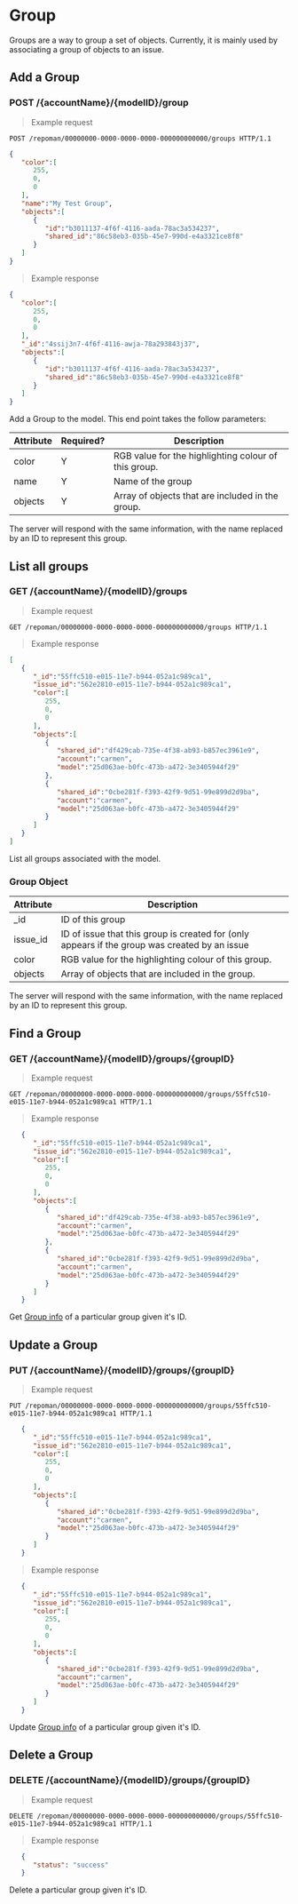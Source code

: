 # Group

Groups are a way to group a set of objects. Currently, it is mainly used by associating a group of objects to an issue.

## Add a Group

### POST /{accountName}/{modelID}/group
> Example request

```http
POST /repoman/00000000-0000-0000-0000-000000000000/groups HTTP/1.1
```
```json
{
   "color":[
      255,
      0,
      0
   ],
   "name":"My Test Group",
   "objects":[
      {
         "id":"b3011137-4f6f-4116-aada-78ac3a534237",
         "shared_id":"86c58eb3-035b-45e7-990d-e4a3321ce8f8"
      }
   ]
}
```

> Example response

```json
{
   "color":[
      255,
      0,
      0
   ],
   "_id":"4ssij3n7-4f6f-4116-awja-78a293843j37",
   "objects":[
      {
         "id":"b3011137-4f6f-4116-aada-78ac3a534237",
         "shared_id":"86c58eb3-035b-45e7-990d-e4a3321ce8f8"
      }
   ]
}
```

Add a Group to the model. This end point takes the follow parameters:

Attribute       | Required? | Description
--------------- | ----------|-----------------------------------------
color           |     Y     | RGB value for the highlighting colour of this group.
name            |     Y     | Name of the group
objects         |     Y     | Array of objects that are included in the group.

The server will respond with the same information, with the name replaced by an ID to represent this group.

## List all groups

### GET /{accountName}/{modelID}/groups
> Example request

```http
GET /repoman/00000000-0000-0000-0000-000000000000/groups HTTP/1.1
```

> Example response

```json
[
   {
      "_id":"55ffc510-e015-11e7-b944-052a1c989ca1",
      "issue_id":"562e2810-e015-11e7-b944-052a1c989ca1",
      "color":[
         255,
         0,
         0
      ],
      "objects":[
         {
            "shared_id":"df429cab-735e-4f38-ab93-b857ec3961e9",
            "account":"carmen",
            "model":"25d063ae-b0fc-473b-a472-3e3405944f29"
         },
         {
            "shared_id":"0cbe281f-f393-42f9-9d51-99e899d2d9ba",
            "account":"carmen",
            "model":"25d063ae-b0fc-473b-a472-3e3405944f29"
         }
      ]
   }
]
```

List all groups associated with the model.

### Group Object

Attribute       | Description
--------------- |-----------------------------------------
_id             | ID of this group
issue_id        | ID of issue that this group is created for (only appears if the group was created by an issue
color           |  RGB value for the highlighting colour of this group.
objects         | Array of objects that are included in the group.

The server will respond with the same information, with the name replaced by an ID to represent this group.

## Find a Group
### GET /{accountName}/{modelID}/groups/{groupID}
> Example request

```http
GET /repoman/00000000-0000-0000-0000-000000000000/groups/55ffc510-e015-11e7-b944-052a1c989ca1 HTTP/1.1
```

> Example response

```json
   {
      "_id":"55ffc510-e015-11e7-b944-052a1c989ca1",
      "issue_id":"562e2810-e015-11e7-b944-052a1c989ca1",
      "color":[
         255,
         0,
         0
      ],
      "objects":[
         {
            "shared_id":"df429cab-735e-4f38-ab93-b857ec3961e9",
            "account":"carmen",
            "model":"25d063ae-b0fc-473b-a472-3e3405944f29"
         },
         {
            "shared_id":"0cbe281f-f393-42f9-9d51-99e899d2d9ba",
            "account":"carmen",
            "model":"25d063ae-b0fc-473b-a472-3e3405944f29"
         }
      ]
   }
```

Get [Group info](#group-object) of a particular group given it's ID. 

## Update a Group
### PUT /{accountName}/{modelID}/groups/{groupID}
> Example request

```http
PUT /repoman/00000000-0000-0000-0000-000000000000/groups/55ffc510-e015-11e7-b944-052a1c989ca1 HTTP/1.1
```

```json
   {
      "_id":"55ffc510-e015-11e7-b944-052a1c989ca1",
      "issue_id":"562e2810-e015-11e7-b944-052a1c989ca1",
      "color":[
         255,
         0,
         0
      ],
      "objects":[
         {
            "shared_id":"0cbe281f-f393-42f9-9d51-99e899d2d9ba",
            "account":"carmen",
            "model":"25d063ae-b0fc-473b-a472-3e3405944f29"
         }
      ]
   }
```

> Example response

```json
   {
      "_id":"55ffc510-e015-11e7-b944-052a1c989ca1",
      "issue_id":"562e2810-e015-11e7-b944-052a1c989ca1",
      "color":[
         255,
         0,
         0
      ],
      "objects":[
         {
            "shared_id":"0cbe281f-f393-42f9-9d51-99e899d2d9ba",
            "account":"carmen",
            "model":"25d063ae-b0fc-473b-a472-3e3405944f29"
         }
      ]
   }
```

Update [Group info](#group-object) of a particular group given it's ID. 

## Delete a Group
### DELETE /{accountName}/{modelID}/groups/{groupID}
> Example request

```http
DELETE /repoman/00000000-0000-0000-0000-000000000000/groups/55ffc510-e015-11e7-b944-052a1c989ca1 HTTP/1.1
```

> Example response

```json
   {
      "status": "success"
   }
```

Delete a particular group given it's ID. 

